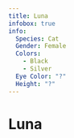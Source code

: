 ```yaml
---
title: Luna
infobox: true
info:
  Species: Cat
  Gender: Female
  Colors:
    - Black
    - Silver
  Eye Color: "?"
  Height: "?"
---
```


# Luna

